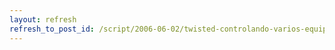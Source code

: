 ```yaml
---
layout: refresh
refresh_to_post_id: /script/2006-06-02/twisted-controlando-varios-equipos-con-synergy
---
```

